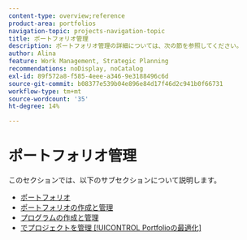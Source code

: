 ```yaml
---
content-type: overview;reference
product-area: portfolios
navigation-topic: projects-navigation-topic
title: ポートフォリオ管理
description: ポートフォリオ管理の詳細については、次の節を参照してください。
author: Alina
feature: Work Management, Strategic Planning
recommendations: noDisplay, noCatalog
exl-id: 89f572a8-f585-4eee-a346-9e3188496c6d
source-git-commit: b08377e539b04e896e84d17f46d2c941b0f66731
workflow-type: tm+mt
source-wordcount: '35'
ht-degree: 14%

---
```


# ポートフォリオ管理

このセクションでは、以下のサブセクションについて説明します。

* [ポートフォリオ](../../manage-work/portfolios/portfolios-overview/portfolio-overview-1.md)
* [ポートフォリオの作成と管理](../../manage-work/portfolios/create-and-manage-portfolios/create-and-manage-portfolios.md)
* [プログラムの作成と管理](../../manage-work/portfolios/create-and-manage-programs/create-and-manage-programs.md)
* [でプロジェクトを管理 [!UICONTROL Portfolioの最適化]](../../manage-work/portfolios/portfolio-optimizer/manage-projects-in-portfolio-optimizer.md)
